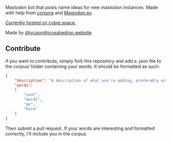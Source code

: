 Mastodon bot that posts name ideas for new mastodon instances. Made with help from [corpora](https://github.com/dariusk/corpora) and [Mastodon.py](https://github.com/halcy/Mastodon.py). 

[Currently hosted on cybre.space.](https://cybre.space/@instance_names)

Made by [@lycaon@icosahedron.website](https://icosahedron.website/@lycaon)

## Contribute

if you want to contribute, simply fork this repository and add a .json file to the corpus/ folder containing your words. It should be formatted as such:

```JSON
{
	"description": "A description of what you're adding, preferably with credit to you.",
	"words":
	[
		"your",
		"words",
		"go",
		"here"
	]
}
```

Then submit a pull request. If your words are interesting and formatted correctly, I'll include you in the corpus. 
